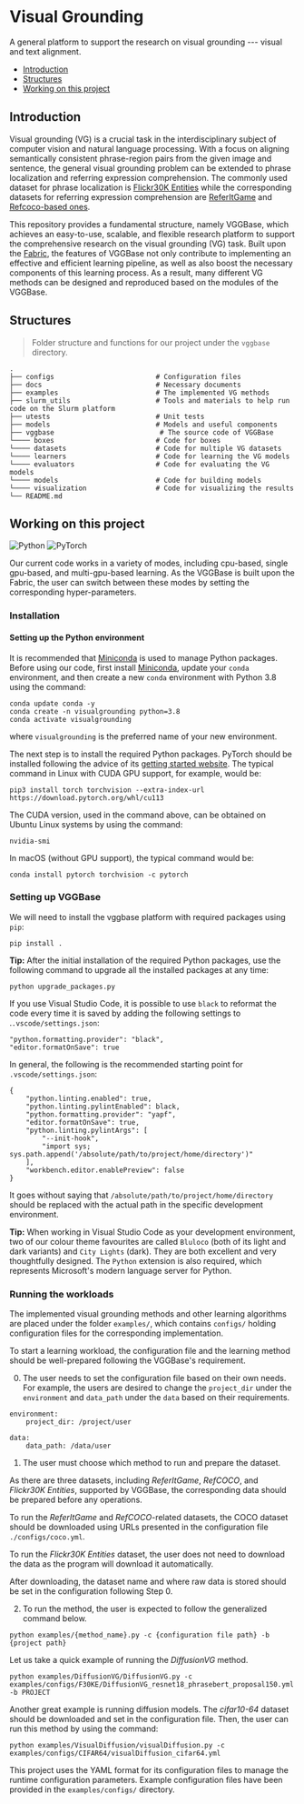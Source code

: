 # Visual Grounding

A general platform to support the research on visual grounding --- visual and text alignment.

* [Introduction](#introduction)
* [Structures](#structures)
* [Working on this project](#working-on-this-project)


## Introduction

Visual grounding (VG) is a crucial task in the interdisciplinary subject of computer vision and natural language processing. With a focus on aligning semantically consistent phrase-region pairs from the given image and sentence, the general visual grounding problem can be extended to phrase localization and referring expression comprehension. The commonly used dataset for phrase localization is [Flickr30K Entities](https://bryanplummer.com/Flickr30kEntities/) while the corresponding datasets for referring expression comprehension are [ReferItGame](http://tamaraberg.com/referitgame/) and [Refcoco-based ones](https://github.com/lichengunc/refer).

This repository provides a fundamental structure, namely VGGBase, which achieves an easy-to-use, scalable, and flexible research platform to support the comprehensive research on the visual grounding (VG) task. Built upon the [Fabric](https://lightning.ai/docs/fabric/stable/), the features of VGGBase not only contribute to implementing an effective and efficient learning pipeline, as well as also boost the necessary components of this learning process. As a result, many different VG methods can be designed and reproduced based on the modules of the VGGBase.

## Structures

> Folder structure and functions for our project under the `vggbase` directory.

    .
    ├── configs                         # Configuration files
    ├── docs                            # Necessary documents
    ├── examples                        # The implemented VG methods
    ├── slurm_utils                     # Tools and materials to help run code on the Slurm platform
    ├── utests                          # Unit tests
    ├── models                          # Models and useful components
    ├── vggbase                          # The source code of VGGBase
    └──── boxes                         # Code for boxes
    └──── datasets                      # Code for multiple VG datasets
    └──── learners                      # Code for learning the VG models
    └──── evaluators                    # Code for evaluating the VG models
    └──── models                        # Code for building models
    └──── visualization                 # Code for visualizing the results
    └── README.md

## Working on this project
![Python](https://img.shields.io/badge/python-3.8%20%7C%203.9-blue.svg?style=flat-square) ![PyTorch](https://img.shields.io/badge/pytorch-1.13.1-%237732a8?style=flat-square)

Our current code works in a variety of modes, including cpu-based, single gpu-based, and multi-gpu-based learning. As the VGGBase is built upon the Fabric, the user can switch between these modes by setting the corresponding hyper-parameters.

### Installation

#### Setting up the Python environment

It is recommended that [Miniconda](https://docs.conda.io/en/latest/miniconda.html) is used to manage Python packages. Before using our code, first install [Miniconda](https://docs.conda.io/en/latest/miniconda.html), update your `conda` environment, and then create a new `conda` environment with Python 3.8 using the command:

```shell
conda update conda -y
conda create -n visualgrounding python=3.8
conda activate visualgrounding
```

where `visualgrounding` is the preferred name of your new environment.

The next step is to install the required Python packages. PyTorch should be installed following the advice of its [getting started website](https://pytorch.org/get-started/locally/). The typical command in Linux with CUDA GPU support, for example, would be:

```shell
pip3 install torch torchvision --extra-index-url https://download.pytorch.org/whl/cu113
```

The CUDA version, used in the command above, can be obtained on Ubuntu Linux systems by using the command:

```shell
nvidia-smi
```

In macOS (without GPU support), the typical command would be:

```shell
conda install pytorch torchvision -c pytorch
```

### Setting up VGGBase

We will need to install the vggbase platform with required packages using `pip`:

```shell
pip install .
```

**Tip:** After the initial installation of the required Python packages, use the following command to upgrade all the installed packages at any time:

```shell
python upgrade_packages.py
```

If you use Visual Studio Code, it is possible to use `black` to reformat the code every time it is saved by adding the following settings to .`.vscode/settings.json`:

```
"python.formatting.provider": "black",
"editor.formatOnSave": true
```

In general, the following is the recommended starting point for `.vscode/settings.json`:

```
{
	"python.linting.enabled": true,
	"python.linting.pylintEnabled": black,
	"python.formatting.provider": "yapf",
	"editor.formatOnSave": true,
	"python.linting.pylintArgs": [
	    "--init-hook",
	    "import sys; sys.path.append('/absolute/path/to/project/home/directory')"
	],
	"workbench.editor.enablePreview": false
}
```

It goes without saying that `/absolute/path/to/project/home/directory` should be replaced with the actual path in the specific development environment.

**Tip:** When working in Visual Studio Code as your development environment, two of our colour theme favourites are called `Bluloco` (both of its light and dark variants) and `City Lights` (dark). They are both excellent and very thoughtfully designed. The `Python` extension is also required, which represents Microsoft's modern language server for Python.

### Running the workloads

The implemented visual grounding methods and other learning algorithms are placed under the folder `examples/`, which contains `configs/` holding configuration files for the corresponding implementation. 

To start a learning workload, the configuration file and the learning method should be well-prepared following the VGGBase's requirement.

0. The user needs to set the configuration file based on their own needs. For example, the users are desired to change the `project_dir` under the `environment` and `data_path` under the `data` based on their requirements.

```shell
environment:
    project_dir: /project/user

data:
    data_path: /data/user
```

1. The user must choose which method to run and prepare the dataset. 

As there are three datasets, including _ReferItGame_, _RefCOCO_, and _Flickr30K Entities_, supported by VGGBase, the corresponding data should be prepared before any operations.

To run the _ReferItGame_ and _RefCOCO_-related datasets, the COCO dataset should be downloaded using URLs presented in the configuration file `./configs/coco.yml`. 

To run the _Flickr30K Entities_ dataset, the user does not need to download the data as the program will download it automatically.

After downloading, the dataset name and where raw data is stored should be set in the configuration following Step 0.


2. To run the method, the user is expected to follow the generalized command below.

```shell
python examples/{method_name}.py -c {configuration file path} -b {project path}
```

Let us take a quick example of running the _DiffusionVG_ method.

```shell
python examples/DiffusionVG/DiffusionVG.py -c examples/configs/F30KE/DiffusionVG_resnet18_phrasebert_proposal150.yml -b PROJECT
```

Another great example is running diffusion models. The _cifar10-64_ dataset should be downloaded and set in the configuration file. Then, the user can run this method by using the command:
```shell
python examples/VisualDiffusion/visualDiffusion.py -c examples/configs/CIFAR64/visualDiffusion_cifar64.yml
```


This project uses the YAML format for its configuration files to manage the runtime configuration parameters. Example configuration files have been provided in the `examples/configs/` directory.
